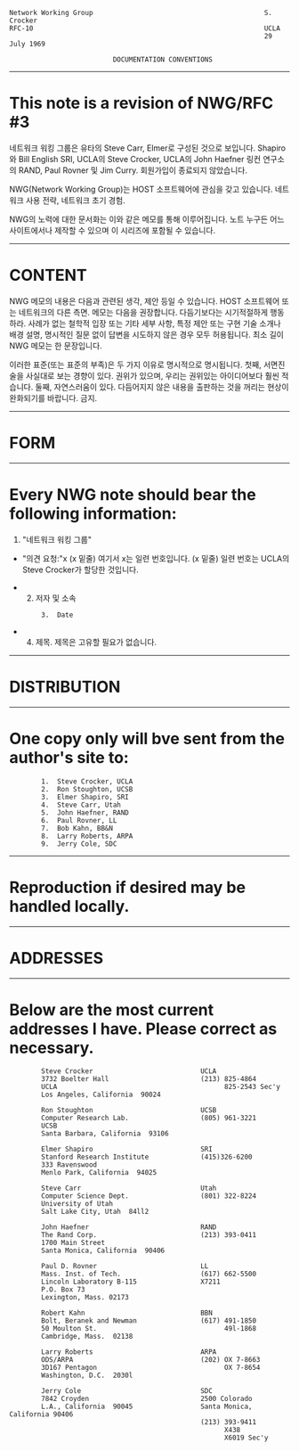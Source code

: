

```text
Network Working Group                                           S. Crocker
RFC-10                                                          UCLA
                                                                29 July 1969

                          DOCUMENTATION CONVENTIONS
```

---
# **This note is a revision of NWG/RFC #3**

네트워크 워킹 그룹은 유타의 Steve Carr, Elmer로 구성된 것으로 보입니다.
Shapiro와 Bill English SRI, UCLA의 Steve Crocker, UCLA의 John Haefner
링컨 연구소의 RAND, Paul Rovner 및 Jim Curry. 회원가입이 종료되지 않았습니다.

NWG\(Network Working Group\)는 HOST 소프트웨어에 관심을 갖고 있습니다.
네트워크 사용 전략, 네트워크 초기 경험.

NWG의 노력에 대한 문서화는 이와 같은 메모를 통해 이루어집니다. 노트
누구든 어느 사이트에서나 제작할 수 있으며 이 시리즈에 포함될 수 있습니다.

---
# **CONTENT**

NWG 메모의 내용은 다음과 관련된 생각, 제안 등일 수 있습니다.
HOST 소프트웨어 또는 네트워크의 다른 측면. 메모는 다음을 권장합니다.
다듬기보다는 시기적절하게 행동하라. 사례가 없는 철학적 입장
또는 기타 세부 사항, 특정 제안 또는 구현 기술
소개나 배경 설명, 명시적인 질문 없이
답변을 시도하지 않은 경우 모두 허용됩니다. 최소 길이
NWG 메모는 한 문장입니다.

이러한 표준\(또는 표준의 부족\)은 두 가지 이유로 명시적으로 명시됩니다.
첫째, 서면진술을 사실대로 보는 경향이 있다.
권위가 있으며, 우리는
권위있는 아이디어보다 훨씬 적습니다. 둘째, 자연스러움이 있다.
다듬어지지 않은 내용을 출판하는 것을 꺼리는 현상이 완화되기를 바랍니다.
금지.

---
# **FORM**
---
# **Every NWG note should bear the following information:**

1. "네트워크 워킹 그룹"

- "의견 요청:"x \(x 밑줄\) 여기서 x는 일련 번호입니다. \(x 밑줄\) 일련 번호는 UCLA의 Steve Crocker가 할당한 것입니다.

- 2. 저자 및 소속

```text
        3.  Date
```

- 4. 제목. 제목은 고유할 필요가 없습니다.

---
# **DISTRIBUTION**
---
# **One copy only will bve sent from the author's site to:**

```text
        1.  Steve Crocker, UCLA
        2.  Ron Stoughton, UCSB
        3.  Elmer Shapiro, SRI
        4.  Steve Carr, Utah
        5.  John Haefner, RAND
        6.  Paul Rovner, LL
        7.  Bob Kahn, BB&N
        8.  Larry Roberts, ARPA
        9.  Jerry Cole, SDC
```

---
# **Reproduction if desired may be handled locally.**
---
# **ADDRESSES**
---
# **Below are the most current addresses I have.  Please correct as necessary.**

```text
        Steve Crocker                           UCLA
        3732 Boelter Hall                       (213) 825-4864
        UCLA                                          825-2543 Sec'y
        Los Angeles, California  90024

        Ron Stoughton                           UCSB
        Computer Research Lab.                  (805) 961-3221
        UCSB
        Santa Barbara, California  93106

        Elmer Shapiro                           SRI
        Stanford Research Institute             (415)326-6200
        333 Ravenswood
        Menlo Park, California  94025

        Steve Carr                              Utah
        Computer Science Dept.                  (801) 322-8224
        University of Utah
        Salt Lake City, Utah  84ll2

        John Haefner                            RAND
        The Rand Corp.                          (213) 393-0411
        1700 Main Street
        Santa Monica, California  90406

        Paul D. Rovner                          LL
        Mass. Inst. of Tech.                    (617) 662-5500
        Lincoln Laboratory B-115                X7211
        P.O. Box 73                             
        Lexington, Mass. 02173

        Robert Kahn                             BBN
        Bolt, Beranek and Newman                (617) 491-1850
        50 Moulton St.                                49l-1868
        Cambridge, Mass.  02138

        Larry Roberts                           ARPA
        ODS/ARPA                                (202) OX 7-8663
        3D167 Pentagon                                OX 7-8654
        Washington, D.C.  2030l

        Jerry Cole                              SDC
        7842 Croyden                            2500 Colorado
        L.A., California  90045                 Santa Monica, California 90406
                                                (213) 393-9411
                                                      X438
                                                      X6019 Sec'y
```